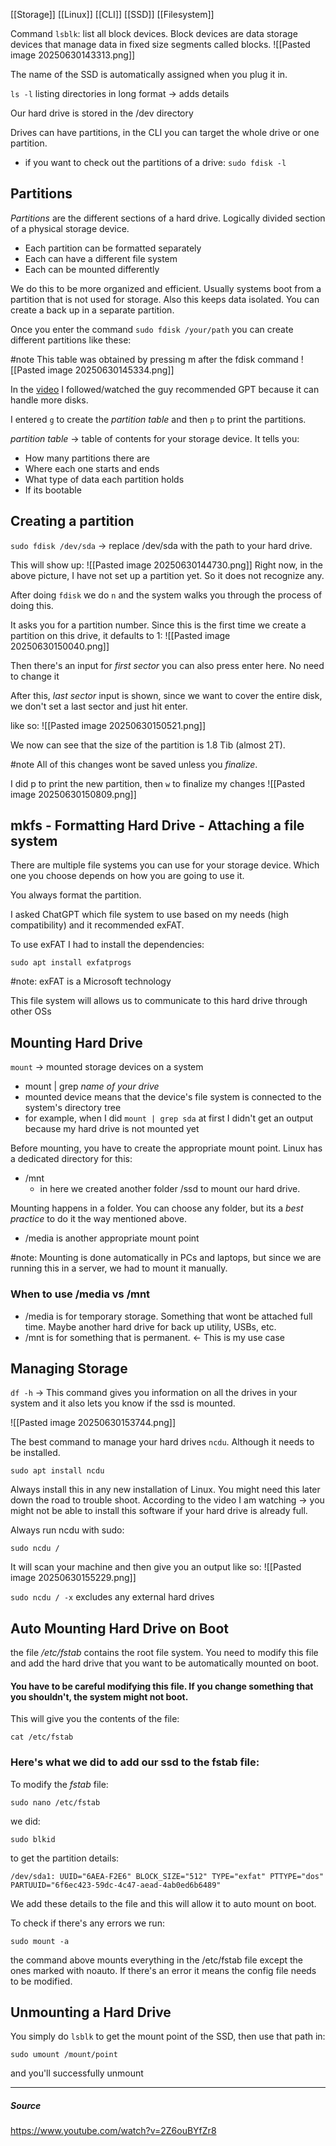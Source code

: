 [[Storage]] [[Linux]] [[CLI]] [[SSD]] [[Filesystem]]

Command `lsblk`:
list all block devices. Block devices are data storage devices that manage data in fixed size segments called blocks.
![[Pasted image 20250630143313.png]]

The name of the SSD is automatically assigned when you plug it in. 

`ls -l` listing directories in long format -> adds details

Our hard drive is stored in the /dev directory 

Drives can have partitions, in the CLI you can target the whole drive or one partition. 
- if you want to check out the partitions of a drive: `sudo fdisk -l`

## Partitions 
*Partitions* are the different sections of a hard drive. Logically divided section of a physical storage device. 
- Each partition can be formatted separately 
- Each can have a different file system 
- Each can be mounted differently

We do this to be more organized and efficient. Usually systems boot from a partition that is not used for storage. Also this keeps data isolated. You can create a back up in a separate partition. 

Once you enter the command `sudo fdisk /your/path` you can create different partitions like these:

#note This table was obtained by pressing m after the fdisk command 
![[Pasted image 20250630145334.png]]

In the [video](https://www.youtube.com/watch?v=2Z6ouBYfZr8) I followed/watched the guy recommended GPT because it can handle more disks. 

I entered `g` to create the *partition table* and then `p` to print the partitions. 

*partition table* -> table of contents for your storage device. It tells you:
- How many partitions there are
- Where each one starts and ends
- What type of data each partition holds 
- If its bootable 

## Creating a partition
`sudo fdisk /dev/sda` -> replace /dev/sda with the path to your hard drive. 

This will show up:
![[Pasted image 20250630144730.png]]
Right now, in the above picture, I have not set up a partition yet. So it does not recognize any. 

After doing `fdisk` we do `n` and the system walks you through the process of doing this. 

It asks you for a partition number. Since this is the first time we create a partition on this drive, it defaults to 1:
![[Pasted image 20250630150040.png]]

Then there's an input for *first sector* you can also press enter here. No need to change it 

After this, *last sector* input is shown, since we want to cover the entire disk, we don't set a last sector and just hit enter. 

like so:
![[Pasted image 20250630150521.png]]

We now can see that the size of the partition is 1.8 Tib (almost 2T). 

#note All of this changes wont be saved unless you *finalize*. 

I did p to print the new partition, then `w` to finalize my changes
![[Pasted image 20250630150809.png]]

## mkfs - Formatting Hard Drive - Attaching a file system 
There are multiple file systems you can use for your storage device. Which one you choose depends on how you are going to use it. 

You always format the partition. 

I asked ChatGPT which file system to use based on my needs (high compatibility) and it recommended exFAT. 

To use exFAT I had to install the dependencies:
```
sudo apt install exfatprogs
```

#note: exFAT is a Microsoft technology

This file system will allows us to communicate to this hard drive through other OSs 

## Mounting Hard Drive
`mount` -> mounted storage devices on a system
- mount | grep *name of your drive*
- mounted device means that the device's file system is connected to the system's directory tree
- for example, when I did `mount | grep sda` at first I didn't get an output because my hard drive is not mounted yet

Before mounting, you have to create the appropriate mount point. Linux has a dedicated directory for this:
- /mnt
	- in here we created another folder /ssd to mount our hard drive. 

Mounting happens in a folder. You can choose any folder, but its a *best practice* to do it the way mentioned above. 
- /media is another appropriate mount point

#note: Mounting is done automatically in PCs and laptops, but since we are running this in a server, we had to mount it manually. 

### When to use /media vs /mnt
- /media is for temporary storage. Something that wont be attached full time. Maybe another hard drive for back up utility, USBs, etc. 
- /mnt is for something that is permanent. <- This is my use case

## Managing Storage
`df -h` -> This command gives you information on all the drives in your system and it also lets you know if the ssd is mounted.

![[Pasted image 20250630153744.png]]

The best command to manage your hard drives `ncdu`. Although it needs to be installed. 
```
sudo apt install ncdu
```

Always install this in any new installation of Linux. You might need this later down the road to trouble shoot. According to the video I am watching -> you might not be able to install this software if your hard drive is already full. 

Always run ncdu with sudo:
```
sudo ncdu /
```

It will scan your machine and then give you an output like so:
![[Pasted image 20250630155229.png]]


`sudo ncdu / -x` excludes any external hard drives 

## Auto Mounting Hard Drive on Boot

the file */etc/fstab* contains the root file system. You need to modify this file and add the hard drive that you want to be automatically mounted on boot.
#### You have to be careful modifying this file. If you change something that you shouldn't, the system might not boot.

This will give you the contents of the file: 
```
cat /etc/fstab
```
### Here's what we did to add our ssd to the fstab file:

To modify the *fstab* file:
```
sudo nano /etc/fstab
```

we did:
```
sudo blkid
```

to get the partition details:
```
/dev/sda1: UUID="6AEA-F2E6" BLOCK_SIZE="512" TYPE="exfat" PTTYPE="dos" PARTUUID="6f6ec423-59dc-4c47-aead-4ab0ed6b6489"
```

We add these details to the file and this will allow it to auto mount on boot. 

To check if there's any errors we run:
```
sudo mount -a
```

the command above mounts everything in the /etc/fstab file except the ones marked with noauto. If there's an error it means the config file needs to be modified. 


## Unmounting a Hard Drive

You simply do `lsblk` to get the mount point of the SSD, then use that path in:

`sudo umount /mount/point`

and you'll successfully unmount 



---- 
##### Source
https://www.youtube.com/watch?v=2Z6ouBYfZr8
